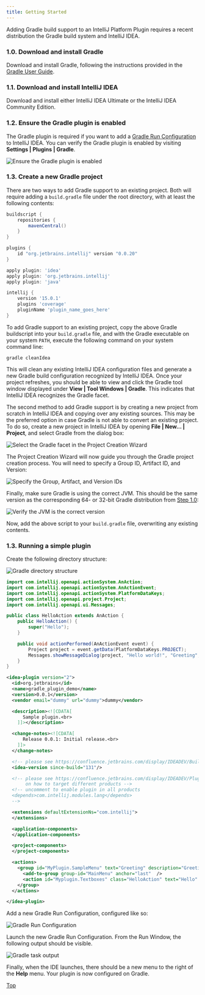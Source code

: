 ```yaml
---
title: Getting Started
---
```


Adding Gradle build support to an IntelliJ Platform Plugin requires a recent distribution the Gradle build system and IntelliJ IDEA.

### 1.0. Download and install Gradle

Download and install Gradle, following the instructions provided in the [Gradle User Guide](https://docs.gradle.org/current/userguide/installation.html). 

### 1.1. Download and install IntelliJ IDEA

Download and install either IntelliJ IDEA Ultimate or the IntelliJ IDEA Community Edition.

### 1.2. Ensure the Gradle plugin is enabled

The Gradle plugin is required if you want to add a [Gradle Run Configuration](https://www.jetbrains.com/idea/help/create-run-debug-configuration-for-gradle-tasks.html) to IntelliJ IDEA. You can verify the Gradle plugin is enabled by visiting **Settings \| Plugins \| Gradle**.

![Ensure the Gradle plugin is enabled](img/step0_gradle_enabled.png)

### 1.3. Create a new Gradle project 

There are two ways to add Gradle support to an existing project. Both will require adding a `build.gradle` file under the root directory, with at least the following contents:

```groovy
buildscript {
    repositories {
        mavenCentral()
    }
}

plugins {
    id "org.jetbrains.intellij" version "0.0.20"
}

apply plugin: 'idea'
apply plugin: 'org.jetbrains.intellij'
apply plugin: 'java'

intellij {
    version '15.0.1'
    plugins 'coverage'
    pluginName 'plugin_name_goes_here'
}
```

To add Gradle support to an existing project, copy the above Gradle buildscript into your `build.gradle` file, and with the Gradle executable on your system `PATH`, execute the following command on your system command line:

```
gradle cleanIdea
```

This will clean any existing IntelliJ IDEA configuration files and generate a new Gradle build configuration recognized by IntelliJ IDEA. Once your project refreshes, you should be able to view and click the Gradle tool window displayed under **View \| Tool Windows \| Gradle**. This indicates that IntelliJ IDEA recognizes the Gradle facet.

The second method to add Gradle support is by creating a new project from scratch in IntelliJ IDEA and copying over any existing sources. This may be the preferred option in case Gradle is not able to convert an existing project. To do so, create a new project in IntelliJ IDEA by opening **File \| New... \| Project**, and select Gradle from the dialog box: 

![Select the Gradle facet in the Project Creation Wizard](img/step1_new_gradle_project.png)

The Project Creation Wizard will now guide you through the Gradle project creation process. You will need to specify a Group ID, Artifact ID, and Version:

![Specify the Group, Artifact, and Version IDs](img/step2_group_artifact_version.png)

Finally, make sure Gradle is using the correct JVM. This should be the same version as the corresponding 64- or 32-bit Gradle distribution from [Step 1.0](#download-and-install-gradle):

![Verify the JVM is the correct version](img/step3_gradle_config.png)

Now, add the above script to your `build.gradle` file, overwriting any existing contents.

### 1.3. Running a simple plugin

Create the following directory structure:

![Gradle directory structure](img/gradle_directory_structure.png)

```java
import com.intellij.openapi.actionSystem.AnAction;
import com.intellij.openapi.actionSystem.AnActionEvent;
import com.intellij.openapi.actionSystem.PlatformDataKeys;
import com.intellij.openapi.project.Project;
import com.intellij.openapi.ui.Messages;

public class HelloAction extends AnAction {
    public HelloAction() {
        super("Hello");
    }

    public void actionPerformed(AnActionEvent event) {
        Project project = event.getData(PlatformDataKeys.PROJECT);
        Messages.showMessageDialog(project, "Hello world!", "Greeting", Messages.getInformationIcon());
    }
}
```

```xml
<idea-plugin version="2">
  <id>org.jetbrains</id>
  <name>gradle_plugin_demo</name>
  <version>0.0.1</version>
  <vendor email="dummy" url="dummy">dummy</vendor>

  <description><![CDATA[
      Sample plugin.<br>
    ]]></description>

  <change-notes><![CDATA[
      Release 0.0.1: Initial release.<br>
    ]]>
  </change-notes>

  <!-- please see https://confluence.jetbrains.com/display/IDEADEV/Build+Number+Ranges for description -->
  <idea-version since-build="131"/>

  <!-- please see https://confluence.jetbrains.com/display/IDEADEV/Plugin+Compatibility+with+IntelliJ+Platform+Products
       on how to target different products -->
  <!-- uncomment to enable plugin in all products
  <depends>com.intellij.modules.lang</depends>
  -->

  <extensions defaultExtensionNs="com.intellij">
  </extensions>

  <application-components>
  </application-components>

  <project-components>
  </project-components>

  <actions>
    <group id="MyPlugin.SampleMenu" text="Greeting" description="Greeting menu">
      <add-to-group group-id="MainMenu" anchor="last"  />
      <action id="Myplugin.Textboxes" class="HelloAction" text="Hello" description="Says hello" />
    </group>
  </actions>

</idea-plugin>
```

Add a new Gradle Run Configuration, configured like so:
 
![Gradle Run Configuration](img/gradle_run_config.png)

Launch the new Gradle Run Configuration. From the Run Window, the following output should be visible.

![Gradle task output](img/launched.png)

Finally, when the IDE launches, there should be a new menu to the right of the **Help** menu. Your plugin is now configured on Gradle.

[Top](/tutorials/build_system.md)